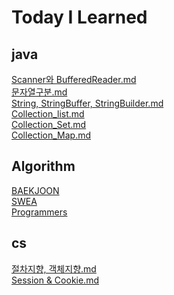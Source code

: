# Today I Learned

java
---
[Scanner와 BufferedReader.md](https://github.com/sol1101/TIL/blob/1d1ee72157e6526f3e0a06038f60fc659cd1fcc8/java/Scanner%EC%99%80%20BufferedReader.md)<br>
[문자열구분.md](https://github.com/sol1101/TIL/blob/58f41c223a9e0e13e184c9737c86202e2fdba52a/java/%EB%AC%B8%EC%9E%90%EC%97%B4%20%EA%B5%AC%EB%B6%84.md)<br>
[String, StringBuffer, StringBuilder.md](https://github.com/sol1101/TIL/blob/6726c499a5e32c2c6727872c56b7d4f593603e89/java/String,%20StringBuffer,%20StringBuilder.md)<br>
[Collection_list.md](https://github.com/sol1101/TIL/blob/ba4218a9c94dbc85e55d7e7d5b2fb37613c72ced/java/Collection_list.md)<br>
[Collection_Set.md](https://github.com/sol1101/TIL/blob/094058f65ec9d69b0dd1777423b293c0218a4ba2/java/Collection_Set.md)<br>
[Collection_Map.md](https://github.com/sol1101/TIL/blob/bbf2f48bffd88139b058180d9bc7ef21aa71bda1/java/Collection_Map.md)<br>

Algorithm
---
[BAEKJOON](https://github.com/sol1101/TIL/tree/master/src/BAEKJOON)<br>
[SWEA](https://github.com/sol1101/TIL/tree/master/src/SWEA)<br>
[Programmers](https://github.com/sol1101/TIL/tree/master/src/Programmers)<br>

cs
---
[절차지향, 객체지향.md](https://github.com/sol1101/TIL/blob/9cee493793905e2596c52136a64452cae4ebeca2/cs/%EC%A0%88%EC%B0%A8%EC%A7%80%ED%96%A5,%20%EA%B0%9D%EC%B2%B4%EC%A7%80%ED%96%A5.md)<br>
[Session & Cookie.md](https://github.com/sol1101/TIL/blob/57d9c2dce9465d7ae623478c82dd18636c02fdbf/cs/Session%20&%20Cookie.md)<br>
